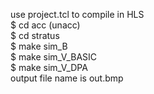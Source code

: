 use project.tcl to compile in HLS  
  $ cd acc (unacc)  
  $ cd stratus  
  $ make sim_B  
  $ make sim_V_BASIC  
  $ make sim_V_DPA  
  output file name is out.bmp  
